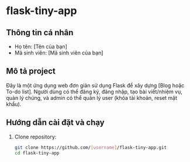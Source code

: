 # flask-tiny-app

## Thông tin cá nhân
- Họ tên: [Tên của bạn]
- Mã sinh viên: [Mã sinh viên của bạn]

## Mô tả project
Đây là một ứng dụng web đơn giản sử dụng Flask để xây dựng [Blog hoặc To-do list]. Người dùng có thể đăng ký, đăng nhập, tạo bài viết/nhiệm vụ, quản lý chúng, và admin có thể quản lý user (khóa tài khoản, reset mật khẩu).

## Hướng dẫn cài đặt và chạy
1. Clone repository:
   ```bash
   git clone https://github.com/[username]/flask-tiny-app.git
   cd flask-tiny-app
